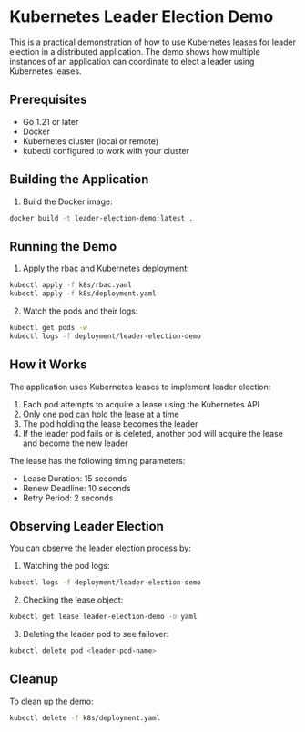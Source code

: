 # Kubernetes Leader Election Demo

This is a practical demonstration of how to use Kubernetes leases for leader election in a distributed application. The demo shows how multiple instances of an application can coordinate to elect a leader using Kubernetes leases.

## Prerequisites

- Go 1.21 or later
- Docker
- Kubernetes cluster (local or remote)
- kubectl configured to work with your cluster

## Building the Application

1. Build the Docker image:
```bash
docker build -t leader-election-demo:latest .
```

## Running the Demo

1. Apply the rbac and Kubernetes deployment:
```bash
kubectl apply -f k8s/rbac.yaml
kubectl apply -f k8s/deployment.yaml
```

2. Watch the pods and their logs:
```bash
kubectl get pods -w
kubectl logs -f deployment/leader-election-demo
```

## How it Works

The application uses Kubernetes leases to implement leader election:

1. Each pod attempts to acquire a lease using the Kubernetes API
2. Only one pod can hold the lease at a time
3. The pod holding the lease becomes the leader
4. If the leader pod fails or is deleted, another pod will acquire the lease and become the new leader

The lease has the following timing parameters:
- Lease Duration: 15 seconds
- Renew Deadline: 10 seconds
- Retry Period: 2 seconds

## Observing Leader Election

You can observe the leader election process by:

1. Watching the pod logs:
```bash
kubectl logs -f deployment/leader-election-demo
```

2. Checking the lease object:
```bash
kubectl get lease leader-election-demo -o yaml
```

3. Deleting the leader pod to see failover:
```bash
kubectl delete pod <leader-pod-name>
```

## Cleanup

To clean up the demo:
```bash
kubectl delete -f k8s/deployment.yaml
``` 

